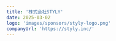 ```yaml
---
title: '株式会社STYLY'
date: 2025-03-02
logo: 'images/sponsors/styly-logo.png'
companyUrl: 'https://styly.inc/'
---
```

